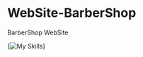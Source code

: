 # WebSite-BarberShop
BarberShop WebSite


[![My Skills](https://skillicons.dev/icons?i=html,css,bootstrap)]
